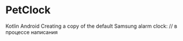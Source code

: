 # PetClock
 Kotlin Android
Creating a copy of the default Samsung alarm clock:
// в процессе написания
